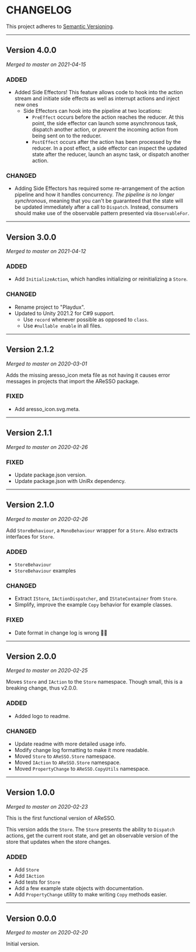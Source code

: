 # CHANGELOG

This project adheres to [Semantic Versioning](https://semver.org/spec/v2.0.0.html).

---

## Version 4.0.0

*Merged to master on 2021-04-15*

### ADDED

- Added Side Effectors! This feature allows code to hook into the action stream and initiate side effects as well as interrupt actions and inject new ones
  - Side Effectors can hook into the pipeline at two locations:
    - `PreEffect` occurs before the action reaches the reducer.
      At this point, the side effector can launch some asynchronous task, dispatch another action, or *prevent* the incoming action from being sent on to the reducer.
    - `PostEffect` occurs after the action has been processed by the reducer.
      In a post effect, a side effector can inspect the updated state after the reducer, launch an async task, or dispatch another action.

### CHANGED

- Adding Side Effectors has required some re-arrangement of the action pipeline and how it handles concurrency.
  *The pipeline is no longer synchronous*, meaning that you can't be guaranteed that the state will be updated immediately after a call to `Dispatch`.
  Instead, consumers should make use of the observable pattern presented via `ObservableFor`.

---

## Version 3.0.0

*Merged to master on 2021-04-12*

### ADDED

- Add `InitializeAction`, which handles initializing or reinitializing a `Store`.

### CHANGED

- Rename project to "Playdux".
- Updated to Unity 2021.2 for C#9 support.
  - Use `record` whenever possible as opposed to `class`.
  - Use `#nullable enable` in all files.

---

## Version 2.1.2

*Merged to master on 2020-03-01*

Adds the missing aresso_icon meta file as not having it causes error messages in projects that import the AReSSO package.

### FIXED

- Add aresso_icon.svg.meta.

---

## Version 2.1.1

*Merged to master on 2020-02-26*

### FIXED

- Update package.json version.
- Update package.json with UniRx dependency.

---

## Version 2.1.0

*Merged to master on 2020-02-26*

Add `StoreBehaviour`, a `MonoBehaviour` wrapper for a `Store`. Also extracts interfaces for `Store`.

### ADDED

- `StoreBehaviour`
- `StoreBehaviour` examples

### CHANGED

- Extract `IStore`, `IActionDispatcher`, and `IStateContainer` from `Store`.
- Simplify, improve the example `Copy` behavior for example classes.

### FIXED

- Date format in change log is wrong 🤦‍♂️

---

## Version 2.0.0

*Merged to master on 2020-02-25*

Moves `Store` and `IAction` to the `Store` namespace. Though small, this is a breaking change, thus v2.0.0.

### ADDED

- Added logo to readme.

### CHANGED

- Update readme with more detailed usage info.
- Modify change log formatting to make it more readable.
- Moved `Store` to `AReSSO.Store` namespace.
- Moved `IAction` to `AReSSO.Store` namespace.
- Moved `PropertyChange` to `AReSSO.CopyUtils` namespace.

---

## Version 1.0.0

*Merged to master on 2020-02-23*

This is the first functional version of AReSSO.

This version adds the `Store`. The `Store` presents the ability to `Dispatch` actions, get the current root state,
and get an observable version of the store that updates when the store changes.

### ADDED

- Add `Store`
- Add `IAction`
- Add tests for `Store`
- Add a few example state objects with documentation.
- Add `PropertyChange` utility to make writing `Copy` methods easier.

---

## Version 0.0.0

*Merged to master on 2020-02-20*

Initial version.
